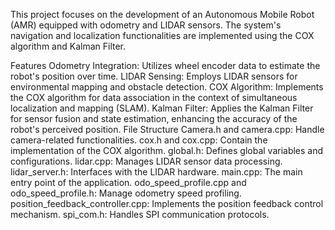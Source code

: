 This project focuses on the development of an Autonomous Mobile Robot (AMR) equipped with odometry and LIDAR sensors. The system's navigation and localization functionalities are implemented using the COX algorithm and Kalman Filter.

Features
Odometry Integration: Utilizes wheel encoder data to estimate the robot's position over time.
LIDAR Sensing: Employs LIDAR sensors for environmental mapping and obstacle detection.
COX Algorithm: Implements the COX algorithm for data association in the context of simultaneous localization and mapping (SLAM).
Kalman Filter: Applies the Kalman Filter for sensor fusion and state estimation, enhancing the accuracy of the robot's perceived position.
File Structure
Camera.h and camera.cpp: Handle camera-related functionalities.
cox.h and cox.cpp: Contain the implementation of the COX algorithm.
global.h: Defines global variables and configurations.
lidar.cpp: Manages LIDAR sensor data processing.
lidar_server.h: Interfaces with the LIDAR hardware.
main.cpp: The main entry point of the application.
odo_speed_profile.cpp and odo_speed_profile.h: Manage odometry speed profiling.
position_feedback_controller.cpp: Implements the position feedback control mechanism.
spi_com.h: Handles SPI communication protocols.
